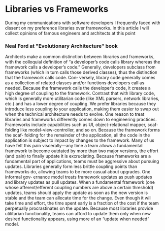 # Libraries vs Frameworks

During my communications with software developers I frequently faced with dissent on my preference libraries over frameworks. In this article I will collect opinions of famous engineers and architects at this point

### Neal Ford at "Evolutionary Architecture" book
Architects make a common distinction between libraries and frameworks, with the
colloquial definition of “a developer’s code calls library whereas the framework calls a
developer’s code.” Generally, developers subclass from frameworks (which in turn
calls those derived classes), thus the distinction that the framework calls code. Con‐
versely, library code generally comes as a collection of related classes and/or functions
developers call as needed. Because the framework calls the developer’s code, it creates
a high degree of coupling to the framework. Contrast that with library code, which is
generally more utilitarian code (like XML parsers, network libraries, etc.) and has a
lower degree of coupling.
We prefer libraries because they introduce less coupling to your application, making
them easier to swap out when the technical architecture needs to evolve.
One reason to treat libraries and frameworks differently comes down to engineering
practices. Frameworks include capabilities such as UI, object-relational mapper, scaf‐
folding like model-view-controller, and so on. Because the framework forms the scaf‐
folding for the remainder of the application, all the code in the application is subject
to impact by changes to the framework. Many of us have felt this pain viscerally—any
time a team allows a fundamental framework to become outdated by more than two
major versions, the effort (and pain) to finally update it is excruciating.
Because frameworks are a fundamental part of applications, teams must be aggressive
about pursuing updates. Libraries generally form less brittle coupling points than
frameworks do, allowing teams to be more casual about upgrades. One informal gov‐
ernance model treats framework updates as push updates and library updates as pull
updates. When a fundamental framework (one whose afferent/efferent coupling
numbers are above a certain threshold) updates, teams should apply the update as
soon as the new version is stable and the team can allocate time for the change. Even
though it will take time and effort, the time spent early is a fraction of the cost if the
team perpetually procrastinates on the update. Because most libraries provide utilitarian functionality, teams can afford to update
them only when new desired functionality appears, using more of an “update when
needed” model.